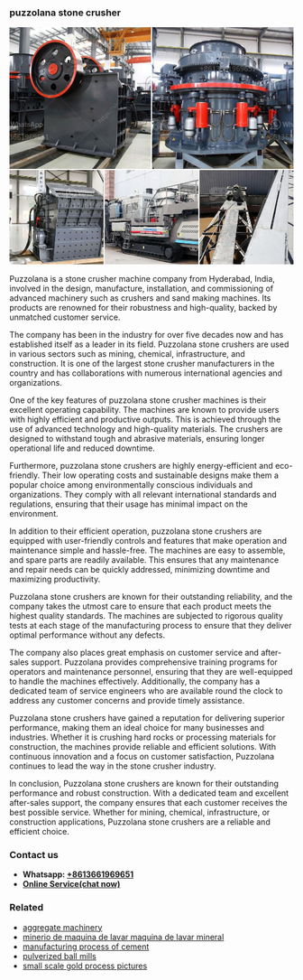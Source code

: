 <h3>puzzolana stone crusher</h3><img src='1706754036.jpg' alt=''><p>Puzzolana is a stone crusher machine company from Hyderabad, India, involved in the design, manufacture, installation, and commissioning of advanced machinery such as crushers and sand making machines. Its products are renowned for their robustness and high-quality, backed by unmatched customer service.</p><p>The company has been in the industry for over five decades now and has established itself as a leader in its field. Puzzolana stone crushers are used in various sectors such as mining, chemical, infrastructure, and construction. It is one of the largest stone crusher manufacturers in the country and has collaborations with numerous international agencies and organizations.</p><p>One of the key features of puzzolana stone crusher machines is their excellent operating capability. The machines are known to provide users with highly efficient and productive outputs. This is achieved through the use of advanced technology and high-quality materials. The crushers are designed to withstand tough and abrasive materials, ensuring longer operational life and reduced downtime.</p><p>Furthermore, puzzolana stone crushers are highly energy-efficient and eco-friendly. Their low operating costs and sustainable designs make them a popular choice among environmentally conscious individuals and organizations. They comply with all relevant international standards and regulations, ensuring that their usage has minimal impact on the environment.</p><p>In addition to their efficient operation, puzzolana stone crushers are equipped with user-friendly controls and features that make operation and maintenance simple and hassle-free. The machines are easy to assemble, and spare parts are readily available. This ensures that any maintenance and repair needs can be quickly addressed, minimizing downtime and maximizing productivity.</p><p>Puzzolana stone crushers are known for their outstanding reliability, and the company takes the utmost care to ensure that each product meets the highest quality standards. The machines are subjected to rigorous quality tests at each stage of the manufacturing process to ensure that they deliver optimal performance without any defects.</p><p>The company also places great emphasis on customer service and after-sales support. Puzzolana provides comprehensive training programs for operators and maintenance personnel, ensuring that they are well-equipped to handle the machines effectively. Additionally, the company has a dedicated team of service engineers who are available round the clock to address any customer concerns and provide timely assistance.</p><p>Puzzolana stone crushers have gained a reputation for delivering superior performance, making them an ideal choice for many businesses and industries. Whether it is crushing hard rocks or processing materials for construction, the machines provide reliable and efficient solutions. With continuous innovation and a focus on customer satisfaction, Puzzolana continues to lead the way in the stone crusher industry.</p><p>In conclusion, Puzzolana stone crushers are known for their outstanding performance and robust construction. With a dedicated team and excellent after-sales support, the company ensures that each customer receives the best possible service. Whether for mining, chemical, infrastructure, or construction applications, Puzzolana stone crushers are a reliable and efficient choice.</p><h3>Contact us</h3><ul><li><strong>Whatsapp:&nbsp;<a href="https://wa.me/8613661969651">+8613661969651</a></strong></li><li><a href="https://swt.shibang-china.com/?git&amp;zhl&amp;puzzolana stone crusher"><strong>Online Service(chat now)</strong></a></li></ul><h3>Related</h3><ul><li><a href='aggregate machinery.md'>aggregate machinery</a></li><li><a href='minerio de maquina de lavar maquina de lavar mineral.md'>minerio de maquina de lavar maquina de lavar mineral</a></li><li><a href='manufacturing process of cement.md'>manufacturing process of cement</a></li><li><a href='pulverized ball mills.md'>pulverized ball mills</a></li><li><a href='small scale gold process pictures.md'>small scale gold process pictures</a></li></ul>